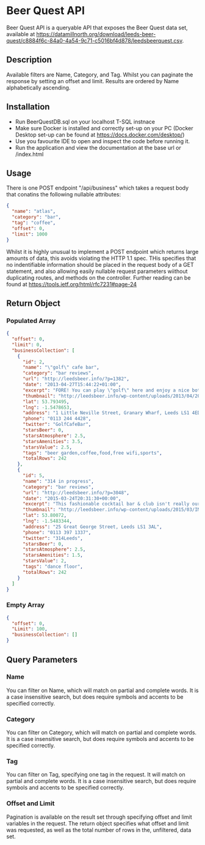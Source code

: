 # Beer Quest API
Beer Quest API is a queryable API that exposes the Beer Quest data set, available at https://datamillnorth.org/download/leeds-beer-quest/c8884f6c-84a0-4a54-9c71-c5016bf4d878/leedsbeerquest.csv.

## Description
Available filters are Name, Category, and Tag. Whilst you can paginate the response by setting an offset and limit. Results are ordered by Name alphabetically ascending.

## Installation
- Run BeerQuestDB.sql on your localhost T-SQL instnace
- Make sure Docker is installed and correctly set-up on your PC (Docker Desktop set-up can be found at https://docs.docker.com/desktop/)
- Use you favourite IDE to open and inspect the code before running it.
- Run the application and view the documentation at the base url or /index.html

## Usage
There is one POST endpoint "/api/business" which takes a request body that conatins the following nullable attributes:
```json
{
  "name": "atlas",
  "category": "bar",
  "tag": "coffee",
  "offset": 0,
  "limit": 1000
}
```
Whilst it is highly unusual to implement a POST endpoint which returns large amounts of data, this avoids violating the HTTP 1.1 spec. THis specifies that no indentifiable information should be placed in the request body of a GET statement, and also allowing easily nullable request parameters wiithout duplicating routes, and methods on the controller. Further reading can be found at https://tools.ietf.org/html/rfc7231#page-24

## Return Object
### Populated Array
```json
{
  "offset": 0,
  "limit": 0,
  "businessCollection": [
    {
      "id": 2,
      "name": "\"golf\" cafe bar",
      "category": "bar reviews",
      "url": "http://leedsbeer.info/?p=1382",
      "date": "2013-04-27T15:44:22+01:00",
      "excerpt": "FORE! You can play \"golf\" here and enjoy a nice bottled ale. ",
      "thumbnail": "http://leedsbeer.info/wp-content/uploads/2013/04/20130422_204442.jpg",
      "lat": 53.793495,
      "lng": -1.5478653,
      "address": "1 Little Neville Street, Granary Wharf, Leeds LS1 4ED",
      "phone": "0113 244 4428",
      "twitter": "GolfCafeBar",
      "starsBeer": 0,
      "starsAtmosphere": 2.5,
      "starsAmenities": 3.5,
      "starsValue": 2.5,
      "tags": "beer garden,coffee,food,free wifi,sports",
      "totalRows": 242
    },
    {
      "id": 5,
      "name": "314 in progress",
      "category": "bar reviews",
      "url": "http://leedsbeer.info/?p=3048",
      "date": "2015-03-24T20:31:30+00:00",
      "excerpt": "This fashionable cocktail bar & club isn't really our scene but has surprisingly good beer.",
      "thumbnail": "http://leedsbeer.info/wp-content/uploads/2015/03/IMG_20150209_175103005.jpg",
      "lat": 53.80072,
      "lng": -1.5483344,
      "address": "25 Great George Street, Leeds LS1 3AL",
      "phone": "0113 397 1337",
      "twitter": "314Leeds",
      "starsBeer": 0,
      "starsAtmosphere": 2.5,
      "starsAmenities": 1.5,
      "starsValue": 2,
      "tags": "dance floor",
      "totalRows": 242
    }
  ]
}
```
### Empty Array
```json
{
  "offset": 0,
  "Limit": 100,
  "businessCollection": []
}
```
## Query Parameters
### Name
You can filter on Name, which will match on partial and complete words. It is a case insensitive search, but does require symbols and accents to be specified correctly.

### Category
You can filter on Category, which will match on partial and complete words. It is a case insensitive search, but does require symbols and accents to be specified correctly.

### Tag
You can filter on Tag, specifying one tag in the request. It  will match on partial and complete words. It is a case insensitive search, but does require symbols and accents to be specified correctly.

### Offset and Limit
Pagination is available on the result set through specifying offset and limit variables in the request. The return object specifies what offset and limit was requested, as well as the total number of rows in the, unfiltered, data set.
